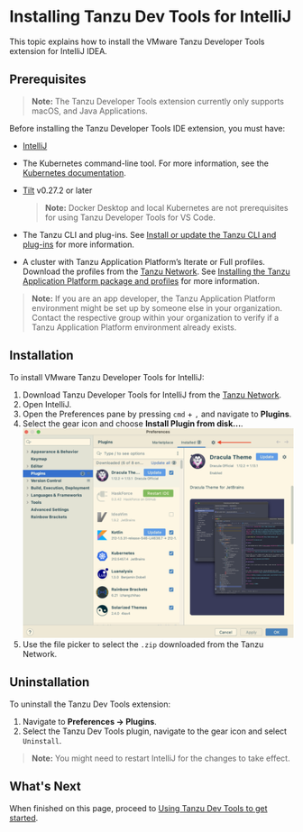 # Installing Tanzu Dev Tools for IntelliJ

This topic explains how to install the VMware Tanzu Developer Tools extension for IntelliJ IDEA.

## <a id="prerequisites"></a> Prerequisites

> **Note:** The Tanzu Developer Tools extension currently only supports macOS, and Java Applications.

Before installing the Tanzu Developer Tools IDE extension, you must have:

- [IntelliJ](https://www.jetbrains.com/idea/download/#section=mac)
- The Kubernetes command-line tool. For more information, see the [Kubernetes documentation](https://kubernetes.io/docs/tasks/tools/#kubectl).
- [Tilt](https://docs.tilt.dev/install.html) v0.27.2 or later

    >**Note:** Docker Desktop and local Kubernetes are not prerequisites for using Tanzu Developer Tools for VS Code.

- The Tanzu CLI and plug-ins. See [Install or update the Tanzu CLI and plug-ins](../install-tanzu-cli.html#-install-or-update-the-tanzu-cli-and-plug-ins) for more information.
- A cluster with Tanzu Application Platform’s Iterate or Full profiles. Download the profiles from the [Tanzu Network](https://network.tanzu.vmware.com/products/tanzu-application-platform/). See [Installing the Tanzu Application Platform package and profiles](install.html) for more information.

> **Note:** If you are an app developer, the Tanzu Application Platform environment might be set up by someone else in your organization. Contact the respective group within your organization to verify if a Tanzu Application Platform environment already exists.

## <a id="installation"></a> Installation

To install VMware Tanzu Developer Tools for IntelliJ:

1. Download Tanzu Developer Tools for IntelliJ from the [Tanzu Network](https://network.tanzu.vmware.com/products/tanzu-application-platform/).
1. Open IntelliJ.
  1. Open the Preferences pane by pressing `cmd` + `,` and navigate to **Plugins**.
  2. Select the gear icon and choose **Install Plugin from disk...**.
  ![Gear icon inside the Plugins Preferences pane.](../images/intellij-gearIconPrefs.png)
  3. Use the file picker to select the `.zip` downloaded from the Tanzu Network.

## <a id="uninstallation"></a> Uninstallation

To uninstall the Tanzu Dev Tools extension:

1. Navigate to **Preferences -> Plugins**.
2. Select the Tanzu Dev Tools plugin, navigate to the gear icon and select `Uninstall`.

>**Note:** You might need to restart IntelliJ for the changes to take effect.

## <a id="whats-next"></a> What's Next

When finished on this page, proceed to [Using Tanzu Dev Tools to get started](getting-started.md).

